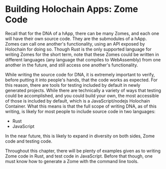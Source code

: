 # Building Holochain Apps: Zome Code

Recall that for the DNA of a hApp, there can be many Zomes, and each one will have their own source code. They are the submodules of a hApp. Zomes can call one another's functionality, using an API exposed by Holochain for doing so. Though Rust is the only supported language for writing Zomes for the short term, note that these Zomes could be written in different languages (any language that compiles to WebAssembly) from one another in the future, and still access one another's functionality.

While writing the source code for DNA, it is extremely important to verify, before putting it into people's hands, that the code works as expected. For this reason, there are tools for testing included by default in newly generated projects. While there are technically a variety of ways that testing could be accomplished, and you could build your own, the most accessible of those is included by default, which is a JavaScript/nodejs Holochain Container. What this means is that the full scope of writing DNA, as of this writing, is likely for most people to include source code in two languages:
- Rust
- JavaScript

In the near future, this is likely to expand in diversity on both sides, Zome code and testing code.

Throughout this chapter, there will be plenty of examples given as to writing Zome code in Rust, and test code in JavaScript. Before that though, one must know how to generate a Zome with the command line tools.
